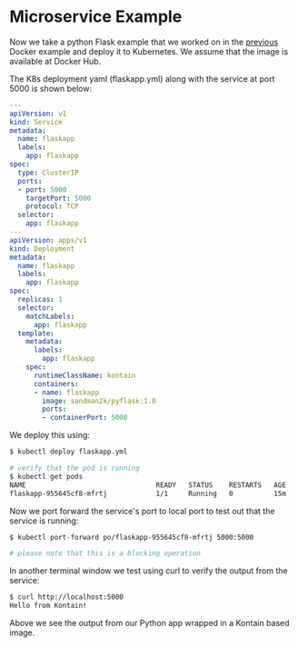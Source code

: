 # Microservice Example
Now we take a python Flask example that we worked on in the [previous](/gettingstarted/python_flask) Docker example and deploy it to Kubernetes.  We assume that the image is available at Docker Hub.

The K8s deployment yaml (flaskapp.yml) along with the service at port 5000 is shown below:
```yaml
---
apiVersion: v1
kind: Service
metadata:
  name: flaskapp
  labels:
    app: flaskapp
spec:
  type: ClusterIP 
  ports:
  - port: 5000
    targetPort: 5000
    protocol: TCP
  selector:
    app: flaskapp
---
apiVersion: apps/v1
kind: Deployment
metadata:
  name: flaskapp
  labels:
    app: flaskapp
spec:
  replicas: 1
  selector:
    matchLabels:
      app: flaskapp
  template:
    metadata:
      labels:
        app: flaskapp
    spec:
      runtimeClassName: kontain
      containers:
      - name: flaskapp
        image: sandman2k/pyflask:1.0
        ports:
        - containerPort: 5000
```

We deploy this using:
```bash
$ kubectl deploy flaskapp.yml

# verify that the pod is running
$ kubectl get pods
NAME                                READY   STATUS    RESTARTS   AGE
flaskapp-955645cf8-mfrtj            1/1     Running   0          15m
```

Now we port forward the service's port to local port to test out that the service is running:
```bash
$ kubectl port-forward po/flaskapp-955645cf8-mfrtj 5000:5000

# please note that this is a blocking operation
```

In another terminal window we test using curl to verify the output from the service:
```bash
$ curl http://localhost:5000
Hello from Kontain!
```

Above we see the output from our Python app wrapped in a Kontain based image.
